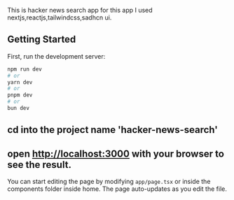 This is hacker news search app for this app I used nextjs,reactjs,tailwindcss,sadhcn ui.

## Getting Started

First, run the development server:

```bash
npm run dev
# or
yarn dev
# or
pnpm dev
# or
bun dev
```

## cd into the project name 'hacker-news-search'

## open [http://localhost:3000](http://localhost:3000) with your browser to see the result.

You can start editing the page by modifying `app/page.tsx` or inside the components folder inside home. The page auto-updates as you edit the file.
